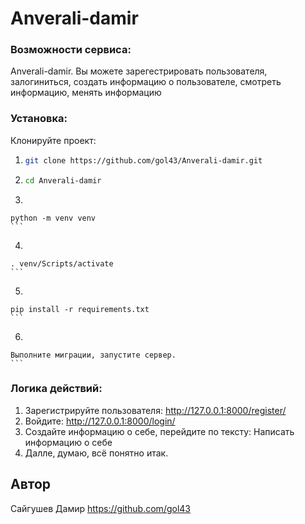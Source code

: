 # Anverali-damir

### Возможности сервиса:
Anverali-damir. Вы можете зарегестрировать пользователя, залогиниться, создать информацию о пользователе, смотреть информацию, менять информацию

### Установка:
Клонируйте проект:
1.  ```bash
    git clone https://github.com/gol43/Anverali-damir.git
    ```

2.  ```bash
    cd Anverali-damir
    ```

3.   ```bash
    python -m venv venv
    ```

4.   ```bash
    . venv/Scripts/activate
    ```

5.   ```bash
    pip install -r requirements.txt
    ```

6.   ```bash
    Выполните миграции, запустите сервер.
    ```

### Логика действий:
1. Зарегистрируйте пользователя: http://127.0.0.1:8000/register/ 
2. Войдите: http://127.0.0.1:8000/login/
3. Создайте информацию о себе, перейдите по тексту: Написать информацию о себе
4. Далле, думаю, всё понятно итак.

## Автор <a id=author></a>

Сайгушев Дамир 
https://github.com/gol43